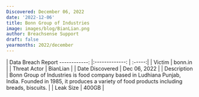```yaml
---
Discovered: December 06, 2022
date: '2022-12-06'
title: Bonn Group of Industries
image: images/blog/BianLian.png
author: Breachsense Support
draft: false
yearmonths: 2022/december
---
```



| Data Breach Report
------------:     |:-------------:    | :-----:|
| Victim      | bonn.in      | 
| Threat Actor      | BianLian      | 
| Date Discovered      | Dec 06, 2022      | 
| Description      | Bonn Group of Industries is food company based in Ludhiana Punjab, India. Founded in 1985, it produces a variety of food products including breads, biscuits.      | 
| Leak Size      | 400GB      | 


